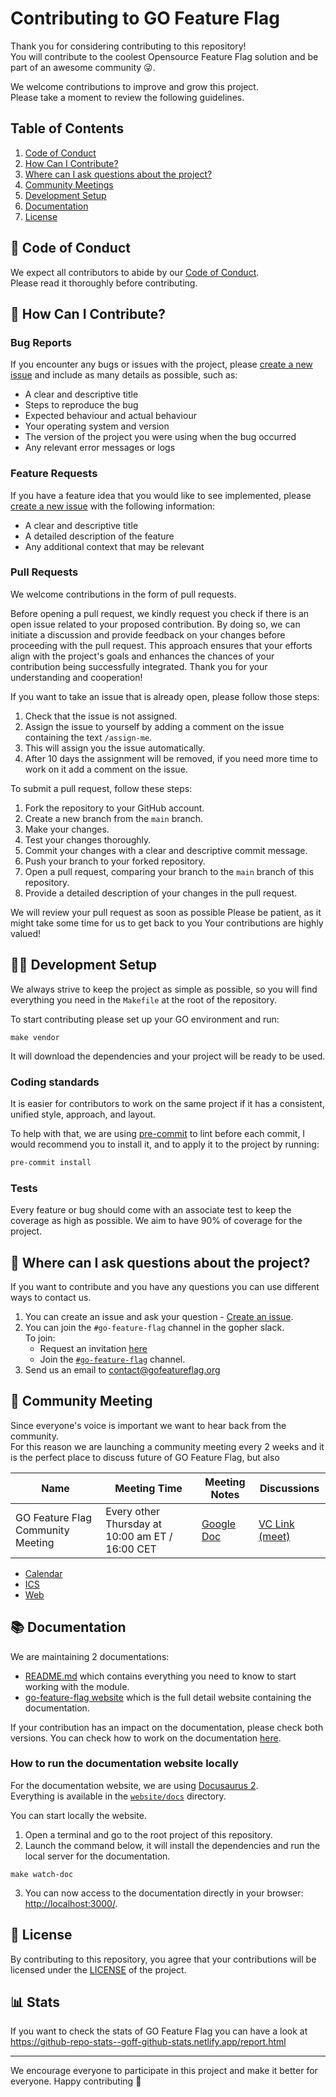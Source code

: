 # Contributing to GO Feature Flag

Thank you for considering contributing to this repository!  
You will contribute to the coolest Opensource Feature Flag solution and be part of an awesome community 😜.

We welcome contributions to improve and grow this project.  
Please take a moment to review the following guidelines.

## Table of Contents

1. [Code of Conduct](#-code-of-conduct)
2. [How Can I Contribute?](#-how-can-i-contribute)
3. [Where can I ask questions about the project?](#-where-can-i-ask-questions-about-the-project)
4. [Community Meetings](#-community-meeting)
5. [Development Setup](#-development-setup)
6. [Documentation](#-documentation)
7. [License](#-license)


## 🚓 Code of Conduct
We expect all contributors to abide by our [Code of Conduct](CODE_OF_CONDUCT.md).  
Please read it thoroughly before contributing.

## 🙇 How Can I Contribute?

### Bug Reports
If you encounter any bugs or issues with the project, please [create a new issue](../../issues/new?assignees=&labels=bug%2Cneeds-triage&projects=&template=bug.yaml&title=%28bug%29+%3Ctitle%3E) and include as many details as possible, such as:

- A clear and descriptive title
- Steps to reproduce the bug
- Expected behaviour and actual behaviour
- Your operating system and version
- The version of the project you were using when the bug occurred
- Any relevant error messages or logs

### Feature Requests

If you have a feature idea that you would like to see implemented, please [create a new issue](../../issues/new?assignees=&labels=enhancement%2Cneeds-triage&projects=&template=feature.yaml&title=(feature)+<title>) with the following information:

- A clear and descriptive title
- A detailed description of the feature
- Any additional context that may be relevant

### Pull Requests

We welcome contributions in the form of pull requests. 

Before opening a pull request, we kindly request you check if there is an open issue related to your proposed contribution.
By doing so, we can initiate a discussion and provide feedback on your changes before proceeding with the pull request.
This approach ensures that your efforts align with the project's goals and enhances the chances of your contribution being successfully integrated. Thank you for your understanding and cooperation!

If you want to take an issue that is already open, please follow those steps:

1. Check that the issue is not assigned.
2. Assign the issue to yourself by adding a comment on the issue containing the text `/assign-me`.
3. This will assign you the issue automatically.
4. After 10 days the assignment will be removed, if you need more time to work on it add a comment on the issue.

To submit a pull request, follow these steps:

1. Fork the repository to your GitHub account.
2. Create a new branch from the `main` branch.
3. Make your changes.
4. Test your changes thoroughly.
5. Commit your changes with a clear and descriptive commit message.
6. Push your branch to your forked repository.
7. Open a pull request, comparing your branch to the `main` branch of this repository.
8. Provide a detailed description of your changes in the pull request.

We will review your pull request as soon as possible
Please be patient, as it might take some time for us to get back to you
Your contributions are highly valued!

## 🧑‍💻 Development Setup
We always strive to keep the project as simple as possible, so you will find everything you need in the `Makefile` at the root of the repository.

To start contributing please set up your GO environment and run: 

```shell
make vendor
```
It will download the dependencies and your project will be ready to be used.

### Coding standards

It is easier for contributors to work on the same project if it has a consistent, unified style, approach, and layout.

To help with that, we are using [pre-commit](https://pre-commit.com/) to lint before each commit, I would recommend you to install it, and to apply it to the project by running:
```bash
pre-commit install
```

### Tests
Every feature or bug should come with an associate test to keep the coverage as high as possible.
We aim to have 90% of coverage for the project.

## 🤔 Where can I ask questions about the project?
If you want to contribute and you have any questions you can use different ways to contact us.

1. You can create an issue and ask your question - [Create an issue](https://github.com/thomaspoignant/go-feature-flag/issues/new/choose).
2. You can join the `#go-feature-flag` channel in the gopher slack.  
   To join:
   - Request an invitation [here](https://invite.slack.golangbridge.org/)
   - Join the [`#go-feature-flag`](https://gophers.slack.com/archives/C029TH8KDFG) channel.
4. Send us an email to contact@gofeatureflag.org

## 🎤 Community Meeting
Since everyone's voice is important we want to hear back from the community.  
For this reason we are launching a community meeting every 2 weeks and it is the perfect place to discuss future of GO Feature Flag, but also 

| Name | Meeting Time | Meeting Notes | Discussions |
| ---- | ------------ | ------------- | ----------- |
| GO Feature Flag Community Meeting | Every other Thursday at 10:00 am ET / 16:00 CET | [Google Doc](https://docs.google.com/document/d/13hVS1Eoq6iHwegdk4lveTE3jV4mUehVGqUtf5TLH2pY/edit) | [VC Link (meet)](https://meet.google.com/fpg-ckxs-vmr) |

- [Calendar](https://bit.ly/gofeatureflag-calendar)
- [ICS](https://calendar.google.com/calendar/ical/30ba1a7fbba6dc31596a2686f6ab22e9971e8785289033f8bb32319c93dd3b59%40group.calendar.google.com/public/basic.ics)
- [Web](https://calendar.google.com/calendar/embed?src=30ba1a7fbba6dc31596a2686f6ab22e9971e8785289033f8bb32319c93dd3b59%40group.calendar.google.com&ctz=Europe%2FParis)


## 📚 Documentation

We are maintaining 2 documentations:
- [README.md](README.md) which contains everything you need to know to start working with the module.
- [go-feature-flag website](https://gofeatureflag.org) which is the full detail website containing the documentation.

If your contribution has an impact on the documentation, please check both versions. You can check how to work on the documentation [here](./website/README.md).

### How to run the documentation website locally

For the documentation website, we are using [Docusaurus 2](https://docusaurus.io/).  
Everything is available in the [`website/docs`](website/docs) directory.

You can start locally the website.

1. Open a terminal and go to the root project of this repository.
2. Launch the command below, it will install the dependencies and run the local server for the documentation.
```shell
make watch-doc
```
3. You can now access to the documentation directly in your browser: [http://localhost:3000/](http://localhost:3000/).

## 🪪 License

By contributing to this repository, you agree that your contributions will be licensed under the [LICENSE](LICENSE) of the project.

## 📊 Stats

If you want to check the stats of GO Feature Flag you can have a look at https://github-repo-stats--goff-github-stats.netlify.app/report.html

---

We encourage everyone to participate in this project and make it better for everyone. Happy contributing 🎉 
